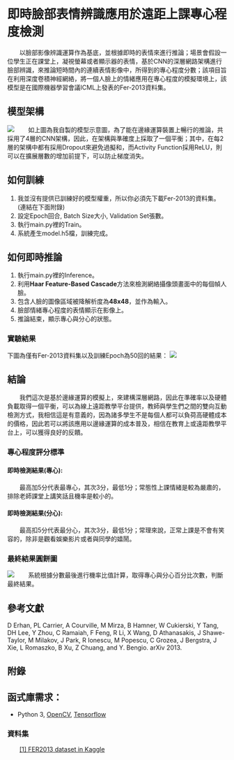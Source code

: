 # 即時臉部表情辨識應用於遠距上課專心程度檢測
&emsp;&emsp;以臉部影像辨識運算作為基底，並根據即時的表情來進行推論；場景會假設一位學生正在課堂上，凝視螢幕或者顯示器的表情，基於CNN的深層網路架構進行臉部辨識，來推論短時間內的連續表情影像中，所得到的專心程度分數；該項目旨在利用深度卷積神經網絡，將一個人臉上的情緒應用在專心程度的模擬環境上，該模型是在國際機器學習會議ICML上發表的Fer-2013資料集。
## 模型架構
![](https://i.imgur.com/vKE6NIA.png)
&emsp;&emsp;如上圖為我自製的模型示意圖，為了能在邊緣運算裝置上暢行的推論，共採用了4層的CNN架構，因此，在架構與準確度上採取了一個平衡；其中，在每2層的架構中都有採用Dropout來避免過擬和，而Activity Function採用ReLU，則可以在擴展層數的增加前提下，可以防止梯度消失。
## 如何訓練
1. 我並沒有提供已訓練好的模型權重，所以你必須先下載Fer-2013的資料集。(連結在下面附錄)
2. 設定Epoch回合, Batch Size大小, Validation Set張數。
3. 執行main.py裡的Train。
4. 系統產生model.h5檔，訓練完成。
## 如何即時推論
1. 執行main.py裡的Inference。
2. 利用**Haar Feature-Based Cascade**方法來檢測網絡攝像頭畫面中的每個幀人臉。
3. 包含人臉的圖像區域被降解析度為**48x48**，並作為輸入。
4. 臉部情緒專心程度的表情顯示在影像上。
5. 推論結束，顯示專心與分心的狀態。
### 實驗結果
下圖為僅有Fer-2013資料集以及訓練Epoch為50回的結果：
![](https://i.imgur.com/yi7mxYh.png)
## 結論
&emsp;&emsp;我們這次是基於邊緣運算的模擬上，來建構深層網路，因此在準確率以及硬體負載取得一個平衡，可以為線上遠距教學平台提供，教師與學生們之間的雙向互動檢測方式，我相信這是有意義的，因為諸多學生不是每個人都可以負荷高硬體成本的價格，因此若可以將該應用以邊緣運算的成本普及，相信在教育上或遠距教學平台上，可以獲得良好的反饋。
### 專心程度評分標準
#### 即時檢測結果(專心): 
&emsp;&emsp;最高加5分代表最專心，其次3分，最低1分；常態性上課情緒是較為嚴肅的，排除老師課堂上講笑話且機率是較小的。
#### 即時檢測結果(分心): 
&emsp;&emsp;最高扣5分代表最分心，其次3分，最低1分；常理來說，正常上課是不會有笑容的，除非是觀看娛樂影片或者與同學的嬉鬧。
### 最終結果圓餅圖
![](https://i.imgur.com/ZLU6e3y.png)
&emsp;&emsp;系統根據分數最後進行機率比值計算，取得專心與分心百分比次數，判斷最終結果。
## 參考文獻
D Erhan, PL Carrier, A Courville, M Mirza, B Hamner, W Cukierski, Y Tang, DH Lee, Y Zhou, C Ramaiah, F Feng, R Li, X Wang, D Athanasakis, J Shawe-Taylor, M Milakov, J Park, R Ionescu, M Popescu, C Grozea, J Bergstra, J Xie, L Romaszko, B Xu, Z Chuang, and Y. Bengio. arXiv 2013.
## 附錄
## 函式庫需求：
* Python 3, [OpenCV](https://opencv.org/), [Tensorflow](https://www.tensorflow.org/)
### 資料集
&emsp;&emsp;[[1] FER2013 dataset in Kaggle](https://www.kaggle.com/deadskull7/fer2013)
